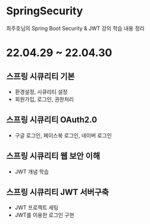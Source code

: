 # SpringSecurity
최주호님의 Spring Boot Security & JWT 강의 학습 내용 정리

# 22.04.29 ~ 22.04.30
## 스프링 시큐리티 기본
 - 환경설정, 시큐리티 설정
 - 회원가입, 로그인, 권한처리
 
## 스프링 시큐리티 OAuth2.0
 - 구글 로그인, 페이스북 로그인, 네이버 로그인
 
## 스프링 시큐리티 웹 보안 이해 
 - JWT 개념 학습
 
## 스프링 시큐리티 JWT 서버구축
 - JWT 프로젝트 세팅
 - JWT를 이용한 로그인 구현
